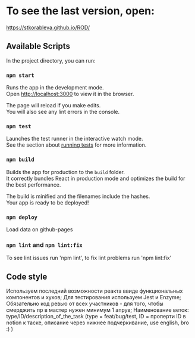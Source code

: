 # To see the last version, open:

https://stkorableva.github.io/ROD/

## Available Scripts

In the project directory, you can run:

### `npm start`

Runs the app in the development mode.\
Open [http://localhost:3000](http://localhost:3000) to view it in the browser.

The page will reload if you make edits.\
You will also see any lint errors in the console.

### `npm test`

Launches the test runner in the interactive watch mode.\
See the section about [running tests](https://facebook.github.io/create-react-app/docs/running-tests) for more information.

### `npm build`

Builds the app for production to the `build` folder.\
It correctly bundles React in production mode and optimizes the build for the best performance.

The build is minified and the filenames include the hashes.\
Your app is ready to be deployed!

### `npm deploy`

Load data on github-pages 

### `npm lint` and `npm lint:fix` 

To see lint issues run 'npm lint', to fix lint problems run 'npm lint:fix'

## Code style

Используем последний возможности реакта ввиде функциональных компонентов и хуков;
Для тестирования используем Jest и Enzyme;
Обязательно код ревью от всех участников - для того, чтобы смерджить пр в мастер нужен минимум 1 апрув;
Наименование веток: type/ID/description_of_the_task (type = feat/bug/test, ID = проперти ID в notion к таске, описание через нижнее подчеркивание, use english, bro :) ) 
